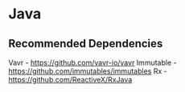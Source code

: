 # Java

## Recommended Dependencies
Vavr - https://github.com/vavr-io/vavr
Immutable - https://github.com/immutables/immutables
Rx - https://github.com/ReactiveX/RxJava

